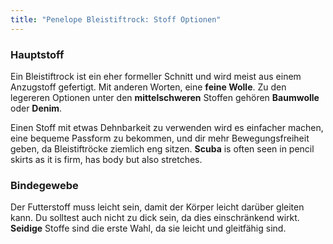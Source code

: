 ```yaml
---
title: "Penelope Bleistiftrock: Stoff Optionen"
---
```


### Hauptstoff

Ein Bleistiftrock ist ein eher formeller Schnitt und wird meist aus einem Anzugstoff gefertigt. Mit anderen Worten, eine **feine Wolle**. Zu den legereren Optionen unter den **mittelschweren** Stoffen gehören **Baumwolle** oder **Denim**.

Einen Stoff mit etwas Dehnbarkeit zu verwenden wird es einfacher machen, eine bequeme Passform zu bekommen, und dir mehr Bewegungsfreiheit geben, da Bleistiftröcke ziemlich eng sitzen. **Scuba** is often seen in pencil skirts as it is firm, has body but also stretches.

### Bindegewebe

Der Futterstoff muss leicht sein, damit der Körper leicht darüber gleiten kann. Du solltest auch nicht zu dick sein, da dies einschränkend wirkt. **Seidige** Stoffe sind die erste Wahl, da sie leicht und gleitfähig sind.
